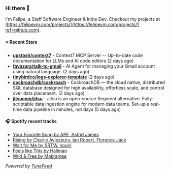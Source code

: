 ### Hi there 👋

I'm Felipe, a Staff Software Engineer & Indie Dev. Checkout my projects at [https://felipevm.com/projects/](https://felipevm.com/projects/?ref=github.com).

#### ⭐ Recent Stars
- **[upstash/context7](https://github.com/upstash/context7)** - Context7 MCP Server -- Up-to-date code documentation for LLMs and AI code editors (2 days ago)
- **[fayazara/talk-to-gmail](https://github.com/fayazara/talk-to-gmail)** - AI Agent for managing your Gmail account using natural language. (2 days ago)
- **[tinybirdco/logs-explorer-template](https://github.com/tinybirdco/logs-explorer-template)** (2 days ago)
- **[cockroachdb/cockroach](https://github.com/cockroachdb/cockroach)** - CockroachDB — the cloud native, distributed SQL database designed for high availability, effortless scale, and control over data placement. (2 days ago)
- **[jitsucom/jitsu](https://github.com/jitsucom/jitsu)** - Jitsu is an open-source Segment alternative. Fully-scriptable data ingestion engine for modern data teams. Set-up a real-time data pipeline in minutes, not days (5 days ago)

#### 🎧 Spotify recent tracks
- [Your Favorite Song by APE, Astrid James](https://open.spotify.com/track/6DUoSZfPiO6XdSg1QZXJc0)
- [Rising by Charlie Aylesbury, Ian Robert, Florence Jack](https://open.spotify.com/track/4AZnHAgy0OnN7jfawXBMRr)
- [Wait for Me by SRTW, nourii](https://open.spotify.com/track/5rcV7QcCLxGrmgOB9ziOOj)
- [Feels like This by Hallman](https://open.spotify.com/track/7Iys4K5Evj3vVeto3fjWeI)
- [Wild &amp; Free by Makramee](https://open.spotify.com/track/038BjDcUOFNKUN08tcpvqD)

_Powered by [TuneFeed](https://tunefeed.app?ref=github.com)_
